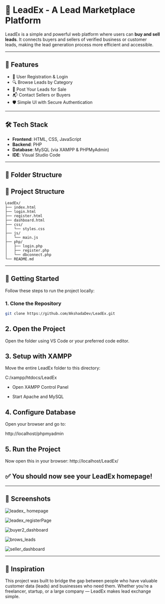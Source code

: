 # 💼 LeadEx - A Lead Marketplace Platform

LeadEx is a simple and powerful web platform where users can **buy and sell leads**. It connects buyers and sellers of verified business or customer leads, making the lead generation process more efficient and accessible.

---

## 🌟 Features

- 🧾 User Registration & Login  
- 🔍 Browse Leads by Category  
- 💼 Post Your Leads for Sale  
- 📬 Contact Sellers or Buyers  
- 🛡️ Simple UI with Secure Authentication  

---

## 🛠 Tech Stack

- **Frontend**: HTML, CSS, JavaScript  
- **Backend**: PHP  
- **Database**: MySQL (via XAMPP & PHPMyAdmin)  
- **IDE**: Visual Studio Code  

---

## 📁 Folder Structure

## 📁 Project Structure

```
LeadEx/
├── index.html
├── login.html
├── register.html
├── dashboard.html
├── css/
│   └── styles.css
├── js/
│   └── main.js
├── php/
│   ├── login.php
│   ├── register.php
│   └── dbconnect.php
└── README.md
```


---

## 🚀 Getting Started

Follow these steps to run the project locally:

### 1. Clone the Repository
```bash
git clone https://github.com/AkshadaDev/LeadEx.git
```
## 2. Open the Project
Open the folder using VS Code or your preferred code editor.

## 3. Setup with XAMPP
Move the entire LeadEx folder to this directory:

C:/xampp/htdocs/LeadEx

- Open XAMPP Control Panel

- Start Apache and MySQL


## 4. Configure Database
Open your browser and go to:

http://localhost/phpmyadmin

## 5. Run the Project
Now open this in your browser: http://localhost/LeadEx/

## ✅ You should now see your LeadEx homepage!

---
## 📸 Screenshots

![leadex_ homepage](https://github.com/user-attachments/assets/703b6c29-aaec-4b05-8ecf-388a095a5029)

![leadex_registerPage](https://github.com/user-attachments/assets/f6873662-baab-4d08-89d7-e985ebe0dcd8)

![buyer2_dashboard](https://github.com/user-attachments/assets/1e322462-c2f8-4cf5-a852-8a8d8a16197f)

![brows_leads](https://github.com/user-attachments/assets/06fd03c4-e322-4bc0-b106-554e01493b05)

![seller_dashboard](https://github.com/user-attachments/assets/17b0ba37-6f2e-41a2-82f3-ccf094f907c0)

---

## 🧠 Inspiration
This project was built to bridge the gap between people who have valuable customer data (leads) and businesses who need them. Whether you’re a freelancer, startup, or a large company — LeadEx makes lead exchange simple.
